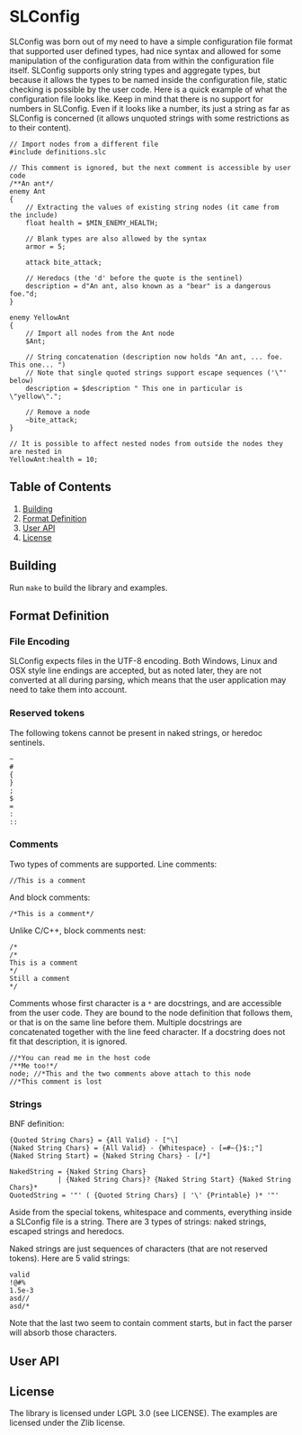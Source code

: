 # SLConfig

SLConfig was born out of my need to have a simple configuration file format that
supported user defined types, had nice syntax and allowed for some manipulation
of the configuration data from within the configuration file itself. SLConfig
supports only string types and aggregate types, but because it allows the types
to be named inside the configuration file, static checking is possible by the
user code. Here is a quick example of what the configuration file looks like.
Keep in mind that there is no support for numbers in SLConfig. Even if it looks
like a number, its just a string as far as SLConfig is concerned (it allows
unquoted strings with some restrictions as to their content).

    // Import nodes from a different file
    #include definitions.slc
    
    // This comment is ignored, but the next comment is accessible by user code
    /**An ant*/
    enemy Ant
    {
        // Extracting the values of existing string nodes (it came from the include)
        float health = $MIN_ENEMY_HEALTH;
        
        // Blank types are also allowed by the syntax
        armor = 5;
        
        attack bite_attack;
        
        // Heredocs (the 'd' before the quote is the sentinel)
        description = d"An ant, also known as a "bear" is a dangerous foe."d;
    }
    
    enemy YellowAnt
    {
        // Import all nodes from the Ant node
        $Ant;
        
        // String concatenation (description now holds "An ant, ... foe. This one... ")
        // Note that single quoted strings support escape sequences ('\"' below)
        description = $description " This one in particular is \"yellow\".";
        
        // Remove a node
        ~bite_attack;
    }
    
    // It is possible to affect nested nodes from outside the nodes they are nested in
    YellowAnt:health = 10;

## Table of Contents

1. [Building](#building)
2. [Format Definition](#format-definition)
3. [User API](#user-api)
4. [License](#license)

## Building

Run `make` to build the library and examples.

## Format Definition

### File Encoding

SLConfig expects files in the UTF-8 encoding. Both Windows, Linux and 
OSX style line endings are accepted, but as noted later, they are not 
converted at all during parsing, which means that the user application
may need to take them into account.

### Reserved tokens

The following tokens cannot be present in naked strings, or heredoc 
sentinels.

```
~
#
{
}
;
$
=
:
::
```

### Comments

Two types of comments are supported. Line comments:

```
//This is a comment
```

And block comments:

```
/*This is a comment*/
```

Unlike C/C++, block comments nest:

```
/*
/*
This is a comment
*/
Still a comment
*/
```

Comments whose first character is a `*` are docstrings, and are 
accessible from the user code. They are bound to the node definition 
that follows them, or that is on the same line before them. Multiple 
docstrings are concatenated together with the line feed character. If a 
docstring does not fit that description, it is ignored.

```
//*You can read me in the host code
/**Me too!*/
node; //*This and the two comments above attach to this node
//*This comment is lost
```

### Strings

BNF definition:

```
{Quoted String Chars} = {All Valid} - ["\]
{Naked String Chars} = {All Valid} - {Whitespace} - [=#~{}$:;"]
{Naked String Start} = {Naked String Chars} - [/*]

NakedString = {Naked String Chars}
            | {Naked String Chars}? {Naked String Start} {Naked String Chars}*
QuotedString = '"' ( {Quoted String Chars} | '\' {Printable} )* '"'
```

Aside from the special tokens, whitespace and comments, everything inside a 
SLConfig file is a string. There are 3 types of strings: naked 
strings, escaped strings and heredocs.

Naked strings are just sequences of characters (that are not reserved 
tokens). Here are 5 valid strings:

```
valid
!@#%
1.5e-3
asd//
asd/*
```

Note that the last two seem to contain comment starts, but in fact the 
parser will absorb those characters.

## User API

## License

The library is licensed under LGPL 3.0 (see LICENSE). The examples are licensed under the Zlib license.

